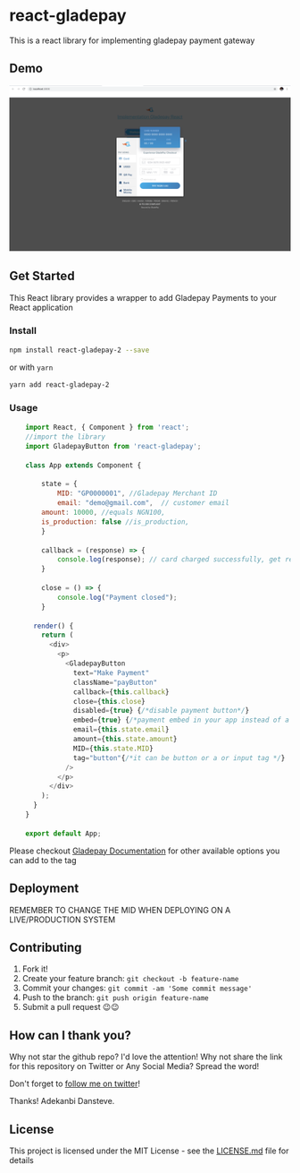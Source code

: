 # react-gladepay

This is a react library for implementing gladepay payment gateway

## Demo

![Demo](React_App.png?raw=true "Demo Image")

## Get Started

This React library provides a wrapper to add Gladepay Payments to your React application

### Install

```sh
npm install react-gladepay-2 --save
```

or with `yarn`

```sh
yarn add react-gladepay-2
```

### Usage

```javascript
    import React, { Component } from 'react';
    //import the library
    import GladepayButton from 'react-gladepay';

    class App extends Component {

    	state = {
    		MID: "GP0000001", //Gladepay Merchant ID
    		email: "demo@gmail.com",  // customer email
        amount: 10000, //equals NGN100,
        is_production: false //is_production,
    	}

    	callback = (response) => {
    		console.log(response); // card charged successfully, get reference here
    	}

    	close = () => {
    		console.log("Payment closed");
    	}

      render() {
        return (
          <div>
            <p>
              <GladepayButton
                text="Make Payment"
                className="payButton"
                callback={this.callback}
                close={this.close}
                disabled={true} {/*disable payment button*/}
                embed={true} {/*payment embed in your app instead of a pop up*/}
                email={this.state.email}
                amount={this.state.amount}
                MID={this.state.MID}
                tag="button"{/*it can be button or a or input tag */}
              />
            </p>
          </div>
        );
      }
    }

    export default App;
```

Please checkout [Gladepay Documentation](https://developer.glade.ng/docs/#gladepay-inline-checkout) for other available options you can add to the tag

## Deployment

REMEMBER TO CHANGE THE MID WHEN DEPLOYING ON A LIVE/PRODUCTION SYSTEM

## Contributing

1. Fork it!
2. Create your feature branch: `git checkout -b feature-name`
3. Commit your changes: `git commit -am 'Some commit message'`
4. Push to the branch: `git push origin feature-name`
5. Submit a pull request 😉😉

## How can I thank you?

Why not star the github repo? I'd love the attention! Why not share the link for this repository on Twitter or Any Social Media? Spread the word!

Don't forget to [follow me on twitter](https://twitter.com/dansteveade)!

Thanks!
Adekanbi Dansteve.

## License

This project is licensed under the MIT License - see the [LICENSE.md](LICENSE.md) file for details
